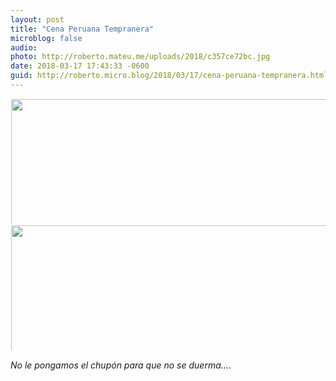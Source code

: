 ```yaml
---
layout: post
title: "Cena Peruana Tempranera"
microblog: false
audio: 
photo: http://roberto.mateu.me/uploads/2018/c357ce72bc.jpg
date: 2018-03-17 17:43:33 -0600
guid: http://roberto.micro.blog/2018/03/17/cena-peruana-tempranera.html
---
```



<a href="http://roberto.mateu.me/uploads/2018/980cce146d.jpg"><img src="http://roberto.mateu.me/uploads/2018/980cce146d.jpg" width="449" height="600" style="display: inline-block; max-height: 200px; width: auto; padding: 1px;" class="sunlit_image" /></a><a href="http://roberto.mateu.me/uploads/2018/c357ce72bc.jpg"><img src="http://roberto.mateu.me/uploads/2018/c357ce72bc.jpg" width="449" height="600" style="display: inline-block; max-height: 200px; width: auto; padding: 1px;" class="sunlit_image" /></a>

_No le pongamos el chupón para que no se duerma…_.

